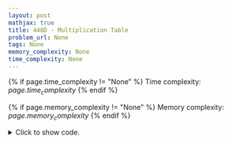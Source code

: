 ```yaml
---
layout: post
mathjax: true
title: 448D - Multiplication Table
problem_url: None
tags: None
memory_complexity: None
time_complexity: None
---
```




{% if page.time_complexity != "None" %}
Time complexity: ${{ page.time_complexity }}$
{% endif %}

{% if page.memory_complexity != "None" %}
Memory complexity: ${{ page.memory_complexity }}$
{% endif %}

<details>
<summary>
<p style="display:inline">Click to show code.</p>
</summary>
```cpp
{% raw %}
using namespace std;
using ll = long long;
using ii = pair<int, int>;
using vi = vector<int>;
using predicate = function<bool(ll)>;
ll n, m, k;
ll n_smaller(ll x)
{
    ll ans = 0;
    for (int row = 1; row <= n; ++row)
        ans += min((x - 1) / row, m);
    return ans;
}
ll bs(ll lo, ll hi, predicate p)
{
    while (lo < hi)
    {
        ll mid = lo + (hi - lo + 1) / 2;
        if (p(mid))
            lo = mid;
        else
            hi = mid - 1;
    }
    return lo;
}
int main(void)
{
    cin >> n >> m >> k;
    cout << bs(1, 1e12, [](ll x) { return n_smaller(x) < k; }) << endl;
    return 0;
}

{% endraw %}
```
</details>

